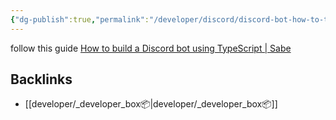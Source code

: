 ```yaml
---
{"dg-publish":true,"permalink":"/developer/discord/discord-bot-how-to-tut/","tags":["nodejs","typescript","javascript"],"noteIcon":""}
---
```




follow this guide [How to build a Discord bot using TypeScript | Sabe](https://sabe.io/tutorials/how-to-build-discord-bot-typescript)


## Backlinks
- [[developer/_developer_box📦\|developer/_developer_box📦]]